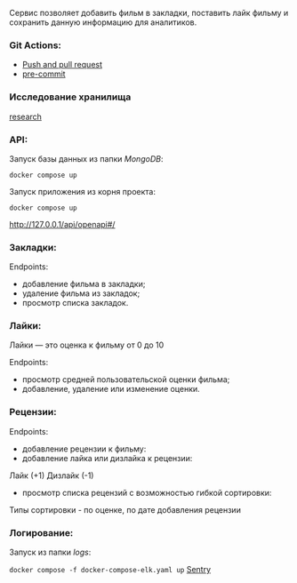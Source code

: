 Сервис позволяет добавить фильм в закладки, поставить лайк фильму и сохранить данную информацию для аналитиков.

### Git Actions:
- [Push and pull request](.github/workflows/python.yml)
- [pre-commit](.pre-commit-config.yaml)


### Исследование хранилища ###
[research](/research)

###  API:
Запуск базы данных из папки *MongoDB*:

`docker compose up`

Запуск приложения из корня проекта:

`docker compose up`

http://127.0.0.1/api/openapi#/

### Закладки: ###
Endpoints:
- добавление фильма в закладки;
- удаление фильма из закладок;
- просмотр списка закладок.

### Лайки: ###
Лайки — это оценка к фильму от 0 до 10

Endpoints:

- просмотр средней пользовательской оценки фильма;
- добавление, удаление или изменение оценки.

###  Рецензии: ###
Endpoints:
- добавление рецензии к фильму:
- добавление лайка или дизлайка к рецензии:

Лайк (+1)
Дизлайк (-1)

- просмотр списка рецензий с возможностью гибкой сортировки:

Типы сортировки - по оценке, по дате добавления рецензии


### Логирование: ###
Запуск из папки *logs*:

`docker compose -f docker-compose-elk.yaml up`
[Sentry](https://sentry.io/organizations/natalia-07/issues/)
